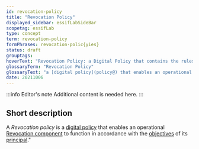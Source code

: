 ```yaml
---
id: revocation-policy
title: "Revocation Policy"
displayed_sidebar: essifLabSideBar
scopetag: essifLab
type: concept
term: revocation-policy
formPhrases: revocation-polic{yies}
status: draft
grouptags:
hoverText: "Revocation Policy: a Digital Policy that contains the rules, working-instructions, preferences and other guidance for an operational Revocation component to function in accordance with the Objectives of its Principal."
glossaryTerm: "Revocation Policy"
glossaryText: "a [digital policy](policy@) that enables an operational [revocation component](@) to function in accordance with the [objective](@) of its [principal](@)."
date: 20211006
---
```


:::info Editor's note
Additional content is needed here.
:::

## Short description

A *Revocation policy* is a [digital policy](policy@) that enables an operational [Revocation component](@) to function in accordance with the [objectives](@) of its [principal](@)."